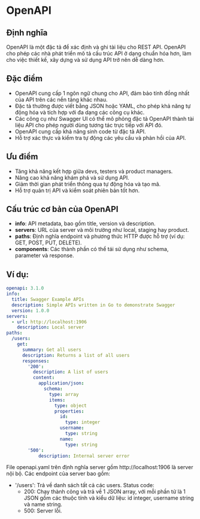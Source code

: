 # OpenAPI

## Định nghĩa
OpenAPI là một đặc tả để xác định và ghi tài liệu cho REST API. OpenAPI cho phép các nhà phát triển mô tả cấu trúc API ở dạng chuẩn hóa hơn, làm cho việc thiết kế, xây dựng và sử dụng API trở nên dễ dàng hơn.

## Đặc điểm
* OpenAPI cung cấp 1 ngôn ngữ chung cho API, đảm bảo tính đồng nhất của API trên các nền tảng khác nhau.
* Đặc tả thường được viết bằng JSON hoặc YAML, cho phép khả năng tự động hóa và tích hợp với đa dạng các công cụ khác.
* Các công cụ như Swagger UI có thể mô phỏng đặc tả OpenAPI thành tài liệu API cho phép người dùng tương tác trực tiếp với API đó.
* OpenAPI cung cấp khả năng sinh code từ đặc tả API.
* Hỗ trợ xác thực và kiểm tra tự động các yêu cầu và phản hồi của API.

## Ưu điểm
* Tăng khả năng kết hợp giữa devs, testers và product managers.
* Nâng cao khả năng khám phá và sử dụng API.
* Giảm thời gian phát triển thông qua tự động hóa và tạo mã.
* Hỗ trợ quản trị API và kiểm soát phiên bản tốt hơn.

##  Cấu trúc cơ bản của OpenAPI
* **info**: API metadata, bao gồm title, version và description.
* **servers**: URL của server và môi trường như local, staging hay product.
* **paths**: Định nghĩa endpoint và phương thức HTTP được hỗ trợ (ví dụ: GET, POST, PUT, DELETE).
* **components**: Các thành phần có thể tái sử dụng như schema, parameter và response.

## Ví dụ:
```yaml
openapi: 3.1.0
info:
  title: Swagger Example APIs
  description: Simple APIs written in Go to demonstrate Swagger
  version: 1.0.0
servers:
  - url: http://localhost:1906
    description: Local server
paths:
  /users:
    get:
      summary: Get all users
      description: Returns a list of all users
      responses:
        '200':
          description: A list of users
          content:
            application/json:
              schema:
                type: array
                items:
                  type: object
                  properties:
                    id:
                      type: integer
                    username:
                      type: string
                    name:
                      type: string
        '500':
			description: Internal server error
```
File openapi.yaml trên định nghĩa server gồm http://localhost:1906 là server nội bộ. Các endpoint của server bao gồm:

* '/users': Trả về danh sách tất cả các users. Status code:
	* 200: Chạy thành công và trả về 1 JSON array, với mỗi phần tử là 1 JSON gồm các thuộc tính và kiểu dữ liệu: id integer, username string và name string.
	* 500: Server lỗi.